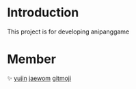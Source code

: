 # Introduction
This project is for developing anipanggame

# Member
:sparkles: [yujin](https://www.notion.so/9e598d14d48b4d70a4a04f6a8f36c848)
           [jaewom]()
           [gitmoji](https://gitmoji.dev/)

